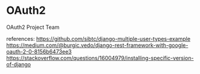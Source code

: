 # OAuth2

OAuth2 Project Team





references: 
https://github.com/sibtc/django-multiple-user-types-example
https://medium.com/@burgic.vedo/django-rest-framework-with-google-oauth-2-0-8156b6473ee3
https://stackoverflow.com/questions/16004979/installing-specific-version-of-django